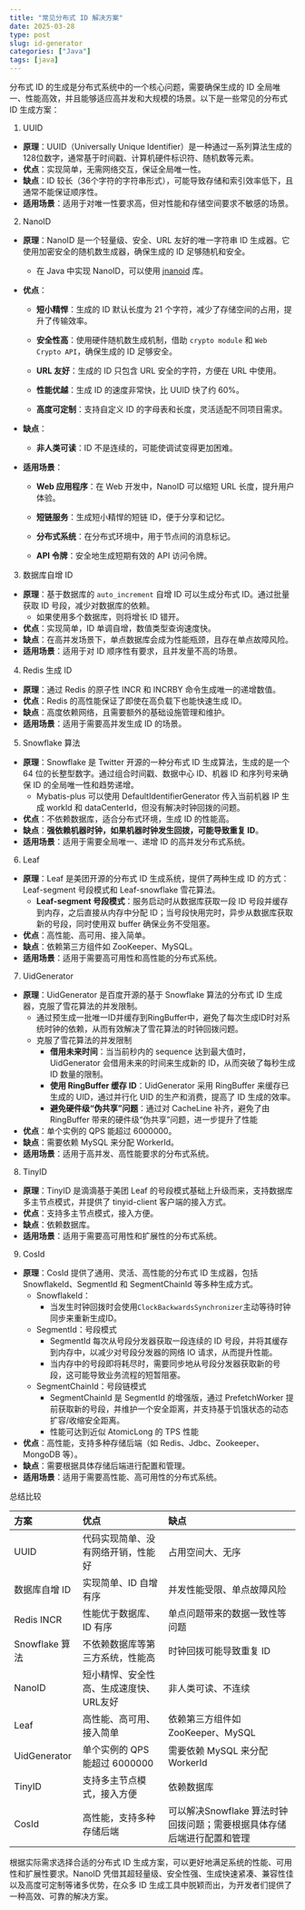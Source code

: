 ```yaml
---
title: "常见分布式 ID 解决方案"
date: 2025-03-28
type: post
slug: id-generator
categories: ["Java"]
tags: [java]
---
```


分布式 ID 的生成是分布式系统中的一个核心问题，需要确保生成的 ID 全局唯一、性能高效，并且能够适应高并发和大规模的场景。以下是一些常见的分布式 ID 生成方案：

1. UUID

- **原理**：UUID（Universally Unique Identifier）是一种通过一系列算法生成的128位数字，通常基于时间戳、计算机硬件标识符、随机数等元素。
- **优点**：实现简单，无需网络交互，保证全局唯一性。
- **缺点**：ID 较长（36个字符的字符串形式），可能导致存储和索引效率低下，且通常不能保证顺序性。
- **适用场景**：适用于对唯一性要求高，但对性能和存储空间要求不敏感的场景。

2. NanoID

- **原理**：NanoID 是一个轻量级、安全、URL 友好的唯一字符串 ID 生成器。它使用加密安全的随机数生成器，确保生成的 ID 足够随机和安全。
  - 在 Java 中实现 NanoID，可以使用 [jnanoid](https:/github.com/aventrix/jnanoid/) 库。

- **优点**：

  - **短小精悍**：生成的 ID 默认长度为 21 个字符，减少了存储空间的占用，提升了传输效率。

  - **安全性高**：使用硬件随机数生成机制，借助 `crypto module` 和 `Web Crypto API`，确保生成的 ID 足够安全。

  - **URL 友好**：生成的 ID 只包含 URL 安全的字符，方便在 URL 中使用。

  - **性能优越**：生成 ID 的速度非常快，比 UUID 快了约 60%。

  - **高度可定制**：支持自定义 ID 的字母表和长度，灵活适配不同项目需求。

- **缺点**：
  - **非人类可读**：ID 不是连续的，可能使调试变得更加困难。

- **适用场景**：

  - **Web 应用程序**：在 Web 开发中，NanoID 可以缩短 URL 长度，提升用户体验。

  - **短链服务**：生成短小精悍的短链 ID，便于分享和记忆。

  - **分布式系统**：在分布式环境中，用于节点间的消息标记。

  - **API 令牌**：安全地生成短期有效的 API 访问令牌。

3. 数据库自增 ID

- **原理**：基于数据库的 `auto_increment` 自增 ID 可以生成分布式 ID。通过批量获取 ID 号段，减少对数据库的依赖。
  - 如果使用多个数据库，则将增长 ID 错开。
- **优点**：实现简单，ID 单调自增，数值类型查询速度快。
- **缺点**：在高并发场景下，单点数据库会成为性能瓶颈，且存在单点故障风险。
- **适用场景**：适用于对 ID 顺序性有要求，且并发量不高的场景。

4. Redis 生成 ID

- **原理**：通过 Redis 的原子性 INCR 和 INCRBY 命令生成唯一的递增数值。
- **优点**：Redis 的高性能保证了即使在高负载下也能快速生成 ID。
- **缺点**：高度依赖网络，且需要额外的基础设施管理和维护。
- **适用场景**：适用于需要高并发生成 ID 的场景。

5. Snowflake 算法

- **原理**：Snowflake 是 Twitter 开源的一种分布式 ID 生成算法，生成的是一个 64 位的长整型数字。通过组合时间戳、数据中心 ID、机器 ID 和序列号来确保 ID 的全局唯一性和趋势递增。
  - Mybatis-plus 可以使用 DefaultIdentifierGenerator 传入当前机器 IP 生成 workId 和 dataCenterId，但没有解决时钟回拨的问题。
- **优点**：不依赖数据库，适合分布式环境，生成 ID 的性能高。
- **缺点**：**强依赖机器时钟，如果机器时钟发生回拨，可能导致重复 ID**。
- **适用场景**：适用于需要全局唯一、递增 ID 的高并发分布式系统。

6. Leaf

- **原理**：Leaf 是美团开源的分布式 ID 生成系统，提供了两种生成 ID 的方式：Leaf-segment 号段模式和 Leaf-snowflake 雪花算法。
  - **Leaf-segment 号段模式**：服务启动时从数据库获取一段 ID 号段并缓存到内存，之后直接从内存中分配 ID；当号段快用完时，异步从数据库获取新的号段，同时使用双 buffer 确保业务不受阻塞。
- **优点**：高性能、高可用、接入简单。
- **缺点**：依赖第三方组件如 ZooKeeper、MySQL。
- **适用场景**：适用于需要高可用性和高性能的分布式系统。

7. UidGenerator

- **原理**：UidGenerator 是百度开源的基于 Snowflake 算法的分布式 ID 生成器，克服了雪花算法的并发限制。
  - 通过预生成一批唯一ID并缓存到RingBuffer中，避免了每次生成ID时对系统时钟的依赖，从而有效解决了雪花算法的时钟回拨问题。
  - 克服了雪花算法的并发限制
    - **借用未来时间**：当当前秒内的 sequence 达到最大值时，UidGenerator 会借用未来的时间来生成新的 ID，从而突破了每秒生成 ID 数量的限制。
    - **使用 RingBuffer 缓存 ID**：UidGenerator 采用 RingBuffer 来缓存已生成的 UID，通过并行化 UID 的生产和消费，提高了 ID 生成的效率。
    - **避免硬件级“伪共享”问题**：通过对 CacheLine 补齐，避免了由 RingBuffer 带来的硬件级“伪共享”问题，进一步提升了性能
- **优点**：单个实例的 QPS 能超过 6000000。
- **缺点**：需要依赖 MySQL 来分配 WorkerId。
- **适用场景**：适用于高并发、高性能要求的分布式系统。

8. TinyID

- **原理**：TinyID 是滴滴基于美团 Leaf 的号段模式基础上升级而来，支持数据库多主节点模式，并提供了 tinyid-client 客户端的接入方式。
- **优点**：支持多主节点模式，接入方便。
- **缺点**：依赖数据库。
- **适用场景**：适用于需要高可用性和扩展性的分布式系统。

9. CosId

- **原理**：CosId 提供了通用、灵活、高性能的分布式 ID 生成器，包括 SnowflakeId、SegmentId 和 SegmentChainId 等多种生成方式。
  - SnowflakeId：
    - 当发生时钟回拨时会使用`ClockBackwardsSynchronizer`主动等待时钟同步来重新生成ID。
  - SegmentId：号段模式
    - SegmentId 每次从号段分发器获取一段连续的 ID 号段，并将其缓存到内存中，以减少对号段分发器的网络 IO 请求，从而提升性能。
    - 当内存中的号段即将耗尽时，需要同步地从号段分发器获取新的号段，这可能导致业务流程的短暂阻塞。
  - SegmentChainId：号段链模式
    - SegmentChainId 是 SegmentId 的增强版，通过 PrefetchWorker 提前获取新的号段，并维护一个安全距离，并支持基于饥饿状态的动态扩容/收缩安全距离。
    - 性能可达到近似 AtomicLong 的 TPS 性能
- **优点**：高性能，支持多种存储后端（如 Redis、Jdbc、Zookeeper、MongoDB 等）。
- **缺点**：需要根据具体存储后端进行配置和管理。
- **适用场景**：适用于需要高性能、高可用性的分布式系统。

总结比较

| 方案           | 优点                                    | 缺点                                                         |
| :------------- | :-------------------------------------- | :----------------------------------------------------------- |
| UUID           | 代码实现简单、没有网络开销，性能好      | 占用空间大、无序                                             |
| 数据库自增 ID  | 实现简单、ID 自增有序                   | 并发性能受限、单点故障风险                                   |
| Redis INCR     | 性能优于数据库、ID 有序                 | 单点问题带来的数据一致性等问题                               |
| Snowflake 算法 | 不依赖数据库等第三方系统，性能高        | 时钟回拨可能导致重复 ID                                      |
| NanoID         | 短小精悍、安全性高、生成速度快、URL友好 | 非人类可读、不连续                                           |
| Leaf           | 高性能、高可用、接入简单                | 依赖第三方组件如 ZooKeeper、MySQL                            |
| UidGenerator   | 单个实例的 QPS 能超过 6000000           | 需要依赖 MySQL 来分配 WorkerId                               |
| TinyID         | 支持多主节点模式，接入方便              | 依赖数据库                                                   |
| CosId          | 高性能，支持多种存储后端                | 可以解决Snowflake 算法时钟回拨问题；需要根据具体存储后端进行配置和管理 |

根据实际需求选择合适的分布式 ID 生成方案，可以更好地满足系统的性能、可用性和扩展性要求。NanoID 凭借其超轻量级、安全性强、生成快速紧凑、兼容性佳以及高度可定制等诸多优势，在众多 ID 生成工具中脱颖而出，为开发者们提供了一种高效、可靠的解决方案。
